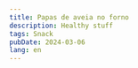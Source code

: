```yaml
---
title: Papas de aveia no forno
description: Healthy stuff
tags: Snack
pubDate: 2024-03-06
lang: en
---
```

